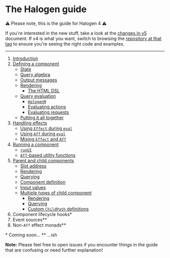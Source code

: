 # The Halogen guide

:warning: Please note, this is the guide for Halogen 4 :warning:

If you're interested in the new stuff, take a look at the [changes in v5](Changes%20in%20v5.md) document. If v4 is what you want, switch to browsing the [repository at that tag](https://github.com/slamdata/purescript-halogen/releases/tag/v4.0.0) to ensure you're seeing the right code and examples.

---

1. [Introduction](1%20-%20Introduction.md)
2. [Defining a component](2%20-%20Defining%20a%20component.md)
    - [State](2%20-%20Defining%20a%20component.md#state)
    - [Query algebra](2%20-%20Defining%20a%20component.md#query-algebra)
    - [Output messages](2%20-%20Defining%20a%20component.md#output-messages)
    - [Rendering](2%20-%20Defining%20a%20component.md#rendering)
        - [The HTML DSL](2%20-%20Defining%20a%20component.md#the-html-dsl)
    - [Query evaluation](2%20-%20Defining%20a%20component.md#query-evaluation)
        - [`HalogenM`](2%20-%20Defining%20a%20component.md#halogenm)
        - [Evaluating actions](2%20-%20Defining%20a%20component.md#evaluating-actions)
        - [Evaluating requests](2%20-%20Defining%20a%20component.md#evaluating-requests)
    - [Putting it all together](2%20-%20Defining%20a%20component.md#putting-it-all-together)
3. [Handling effects](3%20-%20Handling%20effects.md)
    - [Using `Effect` during `eval`](3%20-%20Handling%20effects.md#using-effect-during-eval)
    - [Using `Aff` during `eval`](3%20-%20Handling%20effects.md#using-aff-during-eval)
    - [Mixing `Effect` and `Aff`](3%20-%20Handling%20effects.md#mixing-effect-and-aff)
4. [Running a component](4%20-%20Running%20a%20component.md)
    - [`runUI`](4%20-%20Running%20a%20component.md#runui)
    - [`Aff`-based utility functions](4%20-%20Running%20a%20component.md#aff-based-utility-functions)
5. [Parent and child components](5%20-%20Parent%20and%20child%20components.md)
    - [Slot address](5%20-%20Parent%20and%20child%20components.md#slot-address)
    - [Rendering](5%20-%20Parent%20and%20child%20components.md#rendering)
    - [Querying](5%20-%20Parent%20and%20child%20components.md#querying)
    - [Component definition](5%20-%20Parent%20and%20child%20components.md#component-definition)
    - [Input values](5%20-%20Parent%20and%20child%20components.md#input-values)
    - [Multiple types of child component](5%20-%20Parent%20and%20child%20components.md#multiple-types-of-child-component)
        - [Rendering](5%20-%20Parent%20and%20child%20components.md#rendering-1)
        - [Querying](5%20-%20Parent%20and%20child%20components.md#querying-1)
        - [Custom `ChildPath` definitions](5%20-%20Parent%20and%20child%20components.md#custom-childpath-definitions)
5. Component lifecycle hooks*
6. Event sources**
7. Non-`Aff` effect monads**

\* Coming soon...
\** ...ish

**Note:** Please feel free to open issues if you encounter things in the guide that are confusing or need further explanation!
